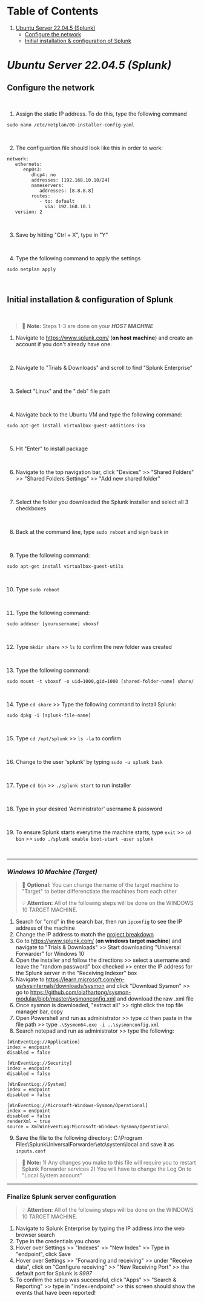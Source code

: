 # Table of Contents

1. [Ubuntu Server 22.04.5 (Splunk)](#ubuntu-server-22.04.5-(splunk))
   - [Configure the network](#concfigure-the-network)
   - [Initial installation & configuration of Splunk](#initial-installation-&-configuration-of-Splunk)

# *Ubuntu Server 22.04.5 (Splunk)*

## Configure the network

<br>

1.   Assign the static IP address. To do this, type the following command
```
sudo nano /etc/netplan/00-installer-config-yaml
```

<br>

2.   The configuartion file should look like this in order to work:
```
network:
   ethernets:
      enp0s3:
         dhcp4: no
         addresses: [192.168.10.10/24]
         nameservers:
            addresses: [8.8.8.8]
         routes:
            - to: default
              via: 192.168.10.1
   version: 2
```

<br>

3.   Save by hitting "Ctrl + X", type in "Y" <br>

<br>

4.   Type the following command to apply the settings <br>
```
sudo netplan apply
```

<br>

## Initial installation & configuration of Splunk

<br>

> :memo: **Note:** Steps 1-3 are done on your ***HOST MACHINE***

1. Navigate to https://www.splunk.com/ (**on host machine**) and create an account if you don't already have one.

<br>

2. Navigate to "Trials & Downloads" and scroll to find "Splunk Enterprise"

<br>

3. Select "Linux" and the ".deb" file path

<br>

4. Navigate back to the Ubuntu VM and type the following command:
```
sudo apt-get install virtualbox-guest-additions-iso
```

<br>

5. Hit "Enter" to install package

<br>

6. Navigate to the top navigation bar, click "Devices" >> "Shared Folders" >> "Shared Folders Settings" >> "Add new shared folder"

<br>

7. Select the folder you downloaded the Splunk installer and select all 3 checkboxes

<br>

8. Back at the command line, type `sudo reboot` and sign back in

<br>

9. Type the following command:
```
sudo apt-get install virtualbox-guest-utils
```

<br>

10. Type `sudo reboot`

<br>

11. Type the following command:
```
sudo adduser [yourusername] vboxsf
```

<br>

12. Type `mkdir share` >> `ls` to confirm the new folder was created

<br>

13. Type the following command:
```
sudo mount -t vboxsf -o uid=1000,gid=1000 [shared-folder-name] share/
```

<br>

14. Type `cd share` >> Type the following command to install Splunk:
```
sudo dpkg -i [splunk-file-name]
```

<br>

15. Type `cd /opt/splunk` >> `ls -la` to confirm

<br>

16. Change to the user 'splunk' by typing `sudo -u splunk bask`

<br>

17. Type `cd bin` >> `./splunk start` to run installer

<br>

18. Type in your desired 'Administrator' username & password

<br>

19. To ensure Splunk starts everytime the machine starts, type `exit` >> `cd bin` >> `sudo ./splunk enable boot-start -user splunk`

<br>

***

### *Windows 10 Machine (Target)*
> :memo: **Optional:** You can change the name of the target machine to "Target" to better differenctiate the machines from each other
>
> :bulb: **Attention:** All of the following steps will be done on the WINDOWS 10 TARGET MACHINE.

1. Search for "cmd" in the search bar, then run `ipconfig` to see the IP address of the machine
2. Change the IP address to match the [project breakdown](#project-breakdown)
3. Go to https://www.splunk.com/ (**on windows target machine**) and navigate to "Trials & Downloads" >> Start downloading "Universal Forwarder" for Windows 10
4. Open the installer and follow the directions >> select a username and leave the "random password" box checked >> enter the IP address for the Splunk server in the "Receiving Indexer" box
5. Navigate to https://learn.microsoft.com/en-us/sysinternals/downloads/sysmon and click "Download Sysmon" >> go to https://github.com/olafhartong/sysmon-modular/blob/master/sysmonconfig.xml and download the raw .xml file
6. Once sysmon is downloaded, "extract all" >> right click the top file manager bar, copy
7. Open Powershell and run as administrator >> type `cd` then paste in the file path >> type `.\Sysmon64.exe -i ..\sysmonconfig.xml`
8. Search notepad and run as administrator >> type the following:
```
[WinEventLog://Application]
index = endpoint
disabled = false

[WinEventLog://Security]
index = endpoint
disabled = false

[WinEventLog://System]
index = endpoint
disabled = false

[WinEventLog://Microsoft-Windows-Sysmon/Operational]
index = endpoint
disabled = false
renderXml = true
source = XmlWinEventLog:Microsoft-Windows-Sysmon/Operational
```
9. Save the file to the following directory: C:\Program Files\SplunkUniversalForwarder\etc\system\local and save it as `inputs.conf`

> :memo: **Note:** 1) Any changes you make to this file will require you to restart Splunk Forwarder services
> 2) You will have to change the Log On to "Local System account"

***

### Finalize Splunk server configuration

> :bulb: **Attention:** All of the following steps will be done on the WINDOWS 10 TARGET MACHINE.

1. Navigate to Splunk Enterprise by typing the IP address into the web browser search
2. Type in the credentials you chose
3. Hover over Settings >> "Indexes" >> "New Index" >> Type in "endpoint", click Save
4. Hover over Settings >> "Forwarding and receiving" >> under "Receive data", click on "Configure receiving" >> "New Receiving Port" >> the default port for Splunk is *9997*
5. To confirm the setup was successful, click "Apps" >> "Search & Reporting" >> type in "index=endpoint" >> this screen should show the events that have been reported!
